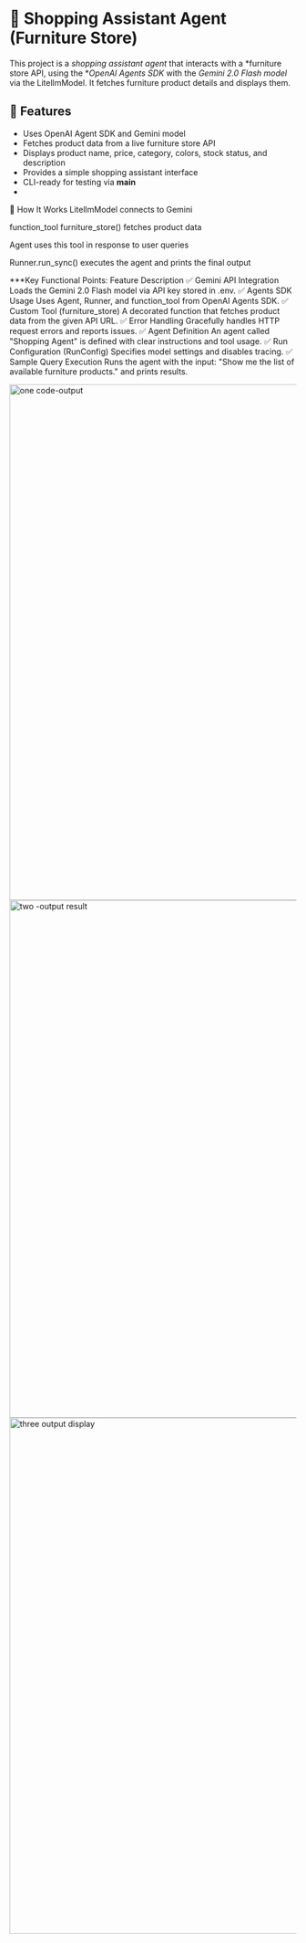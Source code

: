 # 🛒 Shopping Assistant Agent (Furniture Store)

This project is a *shopping assistant agent* that interacts with a *furniture store API, using the **OpenAI Agents SDK* with the *Gemini 2.0 Flash model* via the LitellmModel. It fetches furniture product details and displays them.
## 🚀 Features

- Uses OpenAI Agent SDK and Gemini model
- Fetches product data from a live furniture store API
- Displays product name, price, category, colors, stock status, and description
- Provides a simple shopping assistant interface
- CLI-ready for testing via __main__
- 
🧠 How It Works
LitellmModel connects to Gemini

function_tool furniture_store() fetches product data

Agent uses this tool in response to user queries

Runner.run_sync() executes the agent and prints the final output

***Key Functional Points:
Feature	Description
✅ Gemini API Integration	Loads the Gemini 2.0 Flash model via API key stored in .env.
✅ Agents SDK Usage	Uses Agent, Runner, and function_tool from OpenAI Agents SDK.
✅ Custom Tool (furniture_store)	A decorated function that fetches product data from the given API URL.
✅ Error Handling	Gracefully handles HTTP request errors and reports issues.
✅ Agent Definition	An agent called "Shopping Agent" is defined with clear instructions and tool usage.
✅ Run Configuration (RunConfig)	Specifies model settings and disables tracing.
✅ Sample Query Execution	Runs the agent with the input: "Show me the list of available furniture products." and prints results.

<img width="1611" height="904" alt="one code-output" src="https://github.com/user-attachments/assets/4234da4a-c7d1-4443-aab7-e24f6cc9252f" />
<img width="1611" height="907" alt="two -output result" src="https://github.com/user-attachments/assets/0e127438-252a-4fc4-b8e6-0e99ae946821" />
<img width="1613" height="904" alt="three output display" src="https://github.com/user-attachments/assets/c91891f6-3458-4034-8282-33666e460b61" />





